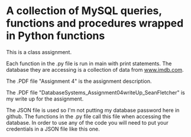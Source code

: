# A collection of MySQL queries, functions and procedures wrapped in Python functions

This is a class assignment. 

Each function in the .py file is run in main with print statements. The database they are accessing is a collection of data from www.imdb.com.

The .PDF file "Assignment 4" is the assignment description.

The .PDF file "DatabaseSystems_Assignment04writeUp_SeanFletcher" is my write up for the assignment. 

The JSON file is used so I'm not putting my database password here in github. 
The functions in the .py file call this file when accessing the database. 
In order to use any of the code you will need to put your credentials in a JSON file like this one.








